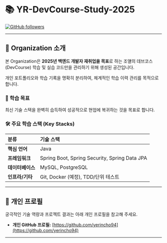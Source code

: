 # 📚 YR-DevCourse-Study-2025

[![GitHub followers](https://img.shields.io/github/followers/yerincho94?style=social)](https://github.com/yerincho94)

---

## 🚀 Organization 소개

본 Organization은 **2025년 백엔드 개발자 재취업을 목표**로 하는 조얠의 데브코스(DevCourse) 학습 및 실습 코드만을 관리하기 위해 생성된 공간입니다.

개인 포트폴리오와 학습 기록을 명확히 분리하여, 체계적인 학습 이력 관리를 목적으로 합니다.

### 🎯 학습 목표

최신 기술 스택을 완벽히 습득하여 성공적으로 현업에 복귀하는 것을 목표로 합니다.

### 🛠️ 주요 학습 스택 (Key Stacks)

| 분류 | 기술 스택 |
| :--- | :--- |
| **핵심 언어** | Java |
| **프레임워크** | Spring Boot, Spring Security, Spring Data JPA |
| **데이터베이스** | MySQL, PostgreSQL |
| **인프라/기타** | Git, Docker (예정), TDD/단위 테스트 |

---

## 🔗 개인 프로필

궁극적인 기술 역량과 프로젝트 결과는 아래 개인 프로필을 참고해 주세요.

* **개인 GitHub 프로필:** [https://github.com/yerincho94](https://github.com/yerincho94)

---

